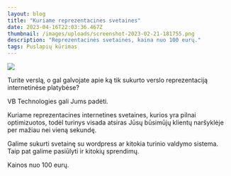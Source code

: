 ```yaml
---
layout: blog
title: "Kuriame reprezentacines svetaines"
date: 2023-04-16T22:03:36.467Z
thumbnail: /images/uploads/screenshot-2023-02-21-181755.png
description: "Reprezentacinės svetainės, kaina nuo 100 eurų."
tags: Puslapių kūrimas
---
```

<img src="https://verslobrizas.lt/images/design.svg">

Turite verslą, o gal galvojate apie ką tik sukurto verslo reprezentaciją internetinėse platybėse?

VB Technologies gali Jums padėti. 

Kuriame reprezentacines internetines svetaines, kurios yra pilnai optimizuotos, todėl turinys visada atsiras Jūsų būsimūjų klientų naršyklėje per mažiau nei vieną sekundę.

Galime sukurti svetainę su wordpress ar kitokia turinio valdymo sistema. Taip pat galime pasiūlyti ir kitokių sprendimų.

Kainos nuo 100 eurų.

